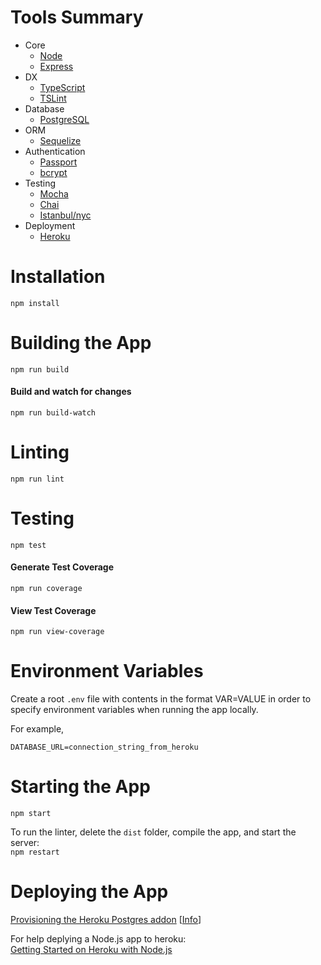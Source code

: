 Tools Summary
============
* Core
    * [Node](https://nodejs.org/api/)
    * [Express](https://expressjs.com/)
* DX
    * [TypeScript](https://www.typescriptlang.org/docs/home.html)
    * [TSLint](https://palantir.github.io/tslint/rules/)
* Database
    * [PostgreSQL](https://www.postgresql.org/)
* ORM
    * [Sequelize](http://docs.sequelizejs.com/)
* Authentication
    * [Passport](http://www.passportjs.org/docs/) 
    * [bcrypt](https://www.npmjs.com/package/bcrypt)
* Testing
    * [Mocha](https://mochajs.org/)
    * [Chai](http://www.chaijs.com/api/bdd/)
    * [Istanbul/nyc](https://www.npmjs.com/package/nyc)
* Deployment
    * [Heroku](https://heroku.com/)

Installation
============
`npm install`

Building the App
============
`npm run build`

#### Build and watch for changes
`npm run build-watch`

Linting
============
`npm run lint`

Testing
============
`npm test`

#### Generate Test Coverage
`npm run coverage`

#### View Test Coverage
`npm run view-coverage`

Environment Variables
============

Create a root `.env` file with contents in the format VAR=VALUE in order to specify environment variables when running the app locally.

For example,
```
DATABASE_URL=connection_string_from_heroku
```

Starting the App
============

`npm start`

To run the linter, delete the `dist` folder, compile the app, and start the server:\
`npm restart`

Deploying the App
============
[Provisioning the Heroku Postgres addon](https://devcenter.heroku.com/articles/heroku-postgresql#provisioning-heroku-postgres) [[Info](https://elements.heroku.com/addons/heroku-postgresql)] 


For help deplying a Node.js app to heroku:\
[Getting Started on Heroku with Node.js](https://devcenter.heroku.com/articles/getting-started-with-nodejs)